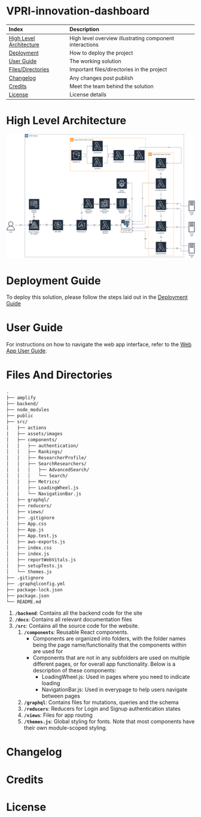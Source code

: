 # VPRI-innovation-dashboard

| Index                                               | Description                                             |
| :-------------------------------------------------- | :------------------------------------------------------ |
| [High Level Architecture](#High-Level-Architecture) | High level overview illustrating component interactions |
| [Deployment](#Deployment-Guide)                     | How to deploy the project                               |
| [User Guide](#User-Guide)                           | The working solution                                    |
| [Files/Directories](#Files-And-Directories)         | Important files/directories in the project              |
| [Changelog](#Changelog)                             | Any changes post publish                                |
| [Credits](#Credits)                                 | Meet the team behind the solution                       |
| [License](#License)                                 | License details                                         |

# High Level Architecture
![Alt text](./docs/images/VPRI_Architechture.png?raw=true "Architecture")

# Deployment Guide

To deploy this solution, please follow the steps laid out in the [Deployment Guide](docs/DeploymentGuide.md)

# User Guide

For instructions on how to navigate the web app interface, refer to the [Web App User Guide](docs/UserGuide.md).

# Files And Directories

```text
.
├── amplify
├── backend/
├── node_modules
├── public
├── src/
│   ├── actions
|   ├── assets/images
│   ├── components/
│   │   ├── authentication/
│   │   ├── Rankings/
│   │   ├── ResearcherProfile/
│   │   ├── SearchResearchers/
│   │   │   ├── AdvancedSearch/
│   │   │   └── Search/
│   │   ├── Metrics/
│   │   ├── LoadingWheel.js
│   │   └── NavigationBar.js
│   ├── graphql/
│   ├── reducers/
│   ├── views/
│   ├── .gitignore
│   ├── App.css
│   ├── App.js
│   ├── App.test.js
│   ├── aws-exports.js
│   ├── index.css
│   ├── index.js
│   ├── reportWebVitals.js
│   ├── setupTests.js
│   └── themes.js
├── .gitignore
├── .graphqlconfig.yml
├── package-lock.json
├── package.json
└── README.md
```

1. **`/backend`**: Contains all the backend code for the site
2. **`/docs`**: Contains all relevant documentation files
3. **`/src`**: Contains all the source code for the website.
   1. **`/components`**: Reusable React components.
      - Components are organized into folders, with the folder names being the page name/functionality that the components within are used for
      - Components that are not in any subfolders are used on multiple different pages, or for overall app functionality. Below is a description of these components:
        - LoadingWheel.js: Used in pages where you need to indicate loading
        - NavigationBar.js: Used in everypage to help users navigate between pages
   2. **`/graphql`**: Contains files for mutations, queries and the schema
   3. **`/reducers`**: Reducers for Login and Signup authentication states
   4. **`/views`**: Files for app routing
   5. **`/themes.js`**: Global styling for fonts. Note that most components have their own module-scoped styling.

# Changelog

# Credits

# License
